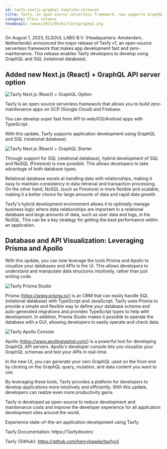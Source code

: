 ```yaml
---
id: taxfy-nextjs-graphql-template-released
title: Taxfy, an open-source serverless framework, now supports GraphQL and SQL (relational databases)
category: Press release
thumbnail: /news/2023/08/01/Taxfygraphql.png
---
```


On August 1, 2023, ELSOUL LABO B.V. (Headquarters: Amsterdam, Netherlands) announced the major release of Taxfy v1, an open-source serverless framework that makes app development fast and zero-maintenance. This release enables Taxfy developers to develop using GraphQL and SQL (relational database).

## Added new Next.js (React) + GraphQL API server option

![Taxfy Next.js (React) + GraphQL Option](/news/2023/08/01/Taxfycreate-got-graphql.png)

Taxfy is an open-source serverless framework that allows you to build zero-maintenance apps on GCP (Google Cloud) and Firebase.

You can develop super fast from API to web/iOS/Android apps with TypeScript.

With this update, Taxfy supports application development using GraphQL and SQL (relational database).

![Taxfy Next.js (React) + GraphQL Starter](/news/2023/08/01/Taxfynext-graphql.png)

Through support for SQL (relational database), hybrid development of SQL and NoSQL (Firestore) is now possible.
This allows developers to take advantage of both database types.

Relational database excels at handling data with relationships, making it easy to maintain consistency in data retrieval and transaction processing. On the other hand, NoSQL (such as Firestore) is more flexible and scalable, making it a better choice for large amounts of data and rapid data growth.

Taxfy's hybrid development environment allows it to optimally manage business logic where data relationships are important in a relational database and large amounts of data, such as user data and logs, in his NoSQL. This can be a key strategy for getting the best performance within an application.

## Database and API Visualization: Leveraging Prisma and Apollo

With this update, you can now leverage the tools Prisma and Apollo to visualize your databases and APIs in the UI. This allows developers to understand and manipulate data structures intuitively, rather than just writing code.

![Taxfy Prisma Studio](/news/2023/08/01/prisma-studio.jpg)

Prisma (https://www.prisma.io/) is an ORM that can easily handle SQL (relational database) with TypeScript and JavaScript. Taxfy uses Prisma to provide a simple and flexible way to define your database schema and auto-generated migrations and provides TypeScript types to help with development. In addition, Prisma Studio makes it possible to operate the database with a GUI, allowing developers to easily operate and check data.

![Taxfy Apollo Console](/news/2023/08/01/apollo-console.png)

Apollo (https://www.apollographql.com/) is a powerful tool for developing GraphQL API servers. Apollo's developer console lets you visualize your GraphQL schemas and test your APIs in real-time.

In the new UI, you can generate your own GraphQL used on the front end by clicking on the GraphQL query, mutation, and data content you want to use.

By leveraging these tools, Taxfy provides a platform for developers to develop applications more intuitively and efficiently. With this update, developers can realize even more productivity gains.

Taxfy is developed as open-source to reduce development and maintenance costs and improve the developer experience for all application development sites around the world.

Experience state-of-the-art application development using Taxfy.

Taxfy Documentation: https://Taxfydev/en/

Taxfy (GitHub): https://github.com/henryhawke/taxfycli
